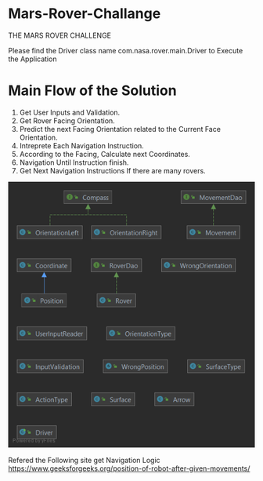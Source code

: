 # Mars-Rover-Challange
THE MARS ROVER CHALLENGE

Please find the Driver class name com.nasa.rover.main.Driver to Execute the Application

# Main Flow of the Solution

1. Get User Inputs and Validation.
2. Get Rover Facing Orientation.
3. Predict the next Facing Orientation related to the Current Face Orientation.
4. Intreprete Each Navigation Instruction.
5. According to the Facing, Calculate next Coordinates.
6. Navigation Until Instruction finish.
7. Get Next Navigation Instructions If there are many rovers.


![alt text](https://github.com/praneethpj/Mars-Rover-Challange/blob/main/rover.png)


Refered the Following site get Navigation Logic
https://www.geeksforgeeks.org/position-of-robot-after-given-movements/
